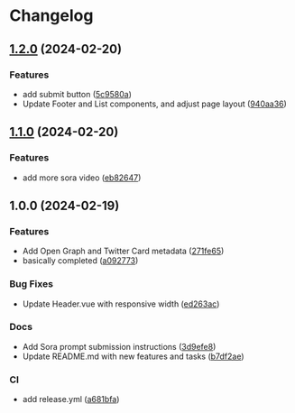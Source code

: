 # Changelog

## [1.2.0](https://github.com/Justin3go/usesora/compare/v1.1.0...v1.2.0) (2024-02-20)


### Features

* add submit button ([5c9580a](https://github.com/Justin3go/usesora/commit/5c9580a04fdd5de49abcf1deef4bab36ff8e64e6))
* Update Footer and List components, and adjust page layout ([940aa36](https://github.com/Justin3go/usesora/commit/940aa36f837c55122ed1e2f10837c46e8ed11630))

## [1.1.0](https://github.com/Justin3go/usesora/compare/v1.0.0...v1.1.0) (2024-02-20)


### Features

* add more sora video ([eb82647](https://github.com/Justin3go/usesora/commit/eb826470455fbab1da5c1a26054786edb461042e))

## 1.0.0 (2024-02-19)


### Features

* Add Open Graph and Twitter Card metadata ([271fe65](https://github.com/Justin3go/usesora/commit/271fe652ecb0fa91a506734127be8b1591add18c))
* basically completed ([a092773](https://github.com/Justin3go/usesora/commit/a0927736b340209f3ec6328f802d463f230d5db6))


### Bug Fixes

* Update Header.vue with responsive width ([ed263ac](https://github.com/Justin3go/usesora/commit/ed263ac5f4cbd92ee454023a8469f2ce76db64da))


### Docs

* Add Sora prompt submission instructions ([3d9efe8](https://github.com/Justin3go/usesora/commit/3d9efe87d629d7ffd1602b6e7474264ac70e560c))
* Update README.md with new features and tasks ([b7df2ae](https://github.com/Justin3go/usesora/commit/b7df2ae623a9b73050df1fd1b2957ed5d972481c))


### CI

* add release.yml ([a681bfa](https://github.com/Justin3go/usesora/commit/a681bfa4e066aa68ad718559aba9a71b25ab2fbe))
